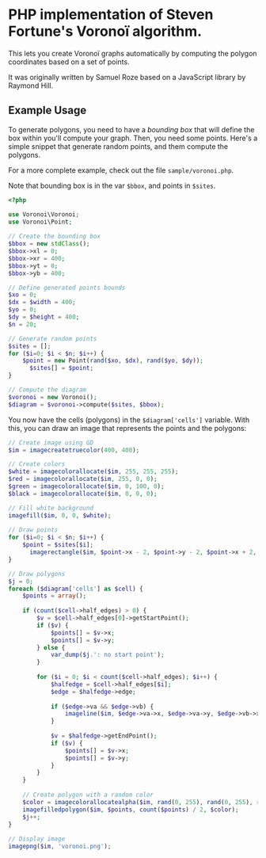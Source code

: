 # PHP implementation of Steven Fortune's Voronoï algorithm.

This lets you create Voronoï graphs automatically by computing the polygon coordinates based on a set of points.

It was originally written by Samuel Roze based on a JavaScript library by Raymond Hill.

## Example Usage

To generate polygons, you need to have a _bounding box_ that will define the box within you'll compute your graph.
Then, you need some points. Here's a simple snippet that generate random points, and them compute the polygons.

For a more complete example, check out the file `sample/voronoi.php`.

Note that bounding box is in the var `$bbox`, and points in `$sites`.

```php
<?php 

use Voronoi\Voronoi;
use Voronoi\Point;
 
// Create the bounding box
$bbox = new stdClass();
$bbox->xl = 0;
$bbox->xr = 400;
$bbox->yt = 0;
$bbox->yb = 400;

// Define generated points bounds
$xo = 0;
$dx = $width = 400;
$yo = 0;
$dy = $height = 400;
$n = 20;

// Generate random points
$sites = [];
for ($i=0; $i < $n; $i++) {
    $point = new Point(rand($xo, $dx), rand($yo, $dy));
	  $sites[] = $point;
}

// Compute the diagram
$voronoi = new Voronoi();
$diagram = $voronoi->compute($sites, $bbox);
```

You now have the cells (polygons) in the `$diagram['cells']` variable. With this, you can draw an image that represents 
the points and the polygons:

```php
// Create image using GD
$im = imagecreatetruecolor(400, 400);

// Create colors
$white = imagecolorallocate($im, 255, 255, 255);
$red = imagecolorallocate($im, 255, 0, 0);
$green = imagecolorallocate($im, 0, 100, 0);
$black = imagecolorallocate($im, 0, 0, 0);

// Fill white background
imagefill($im, 0, 0, $white);
 
// Draw points
for ($i=0; $i < $n; $i++) {
    $point = $sites[$i];
	  imagerectangle($im, $point->x - 2, $point->y - 2, $point->x + 2, $point->y + 2, $black);
}

// Draw polygons
$j = 0;
foreach ($diagram['cells'] as $cell) {
	$points = array();
 
	if (count($cell->half_edges) > 0) {
		$v = $cell->half_edges[0]->getStartPoint();
		if ($v) {
			$points[] = $v->x;
			$points[] = $v->y;
		} else {
			var_dump($j.': no start point');
		}
 
		for ($i = 0; $i < count($cell->half_edges); $i++) {
			$halfedge = $cell->half_edges[$i];
			$edge = $halfedge->edge;
 
			if ($edge->va && $edge->vb) {
				imageline($im, $edge->va->x, $edge->va->y, $edge->vb->x, $edge->vb->y, $red);
			}
 
			$v = $halfedge->getEndPoint();
			if ($v) {
				$points[] = $v->x;
				$points[] = $v->y;
			}
		}
	}
 
	// Create polygon with a random color
	$color = imagecolorallocatealpha($im, rand(0, 255), rand(0, 255), rand(0, 255), 50);
	imagefilledpolygon($im, $points, count($points) / 2, $color);
	$j++;
}
 
// Display image
imagepng($im, 'voronoi.png');

```

